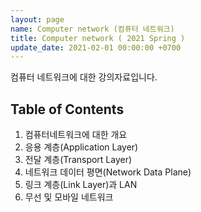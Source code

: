 ```yaml
---
layout: page
name: Computer network (컴퓨터 네트워크)
title: Computer network ( 2021 Spring )
update_date: 2021-02-01 00:00:00 +0700
---
```


컴퓨터 네트워크에 대한 강의자료입니다. 

## Table of Contents
1. 컴퓨터네트워크에 대한 개요
2. 응용 계층(Application Layer)
3. 전달 계층(Transport Layer) 
4. 네트워크 데이터 평면(Network Data Plane)
5. 링크 계층(Link Layer)과 LAN 
6. 무선 및 모바일 네트워크 


